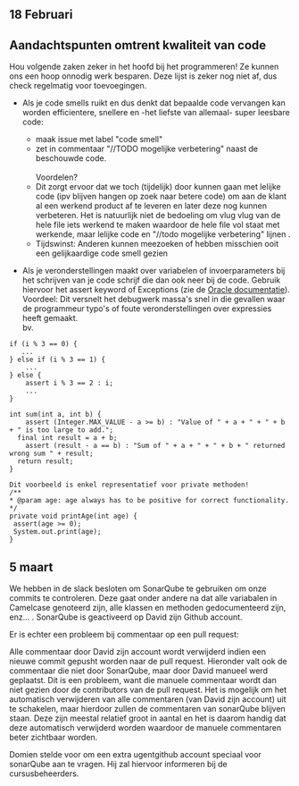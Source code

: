 ## 18 Februari
## Aandachtspunten omtrent kwaliteit van code
Hou volgende zaken zeker in het hoofd bij het programmeren! Ze kunnen ons een hoop onnodig werk besparen.
Deze lijst is zeker nog niet af, dus check regelmatig voor toevoegingen.

* Als je code smells ruikt en dus denkt dat bepaalde code vervangen kan worden efficientere, snellere en -het liefste van allemaal- super leesbare code:
  * maak issue met label "code smell"
  * zet in commentaar "//TODO mogelijke verbetering" naast de beschouwde code.
</br></br>Voordelen?
   * Dit zorgt ervoor dat we toch (tijdelijk) door kunnen gaan met lelijke code (ipv blijven hangen op zoek naar betere code) om aan de klant al een werkend product af te leveren en later deze nog kunnen verbeteren.
  Het is natuurlijk niet de bedoeling om vlug vlug van de hele file iets werkend te maken waardoor de hele file vol staat met werkende, maar lelijke code en "//todo mogelijke verbetering" lijnen .
   * Tijdswinst: Anderen kunnen meezoeken of hebben misschien ooit een gelijkaardige code smell gezien 

* Als je veronderstellingen maakt over variabelen of invoerparameters bij het schrijven van je code schrijf die dan ook neer bij de code.
Gebruik hiervoor het assert keyword of Exceptions (zie de [Oracle documentatie](http://docs.oracle.com/javase/8/docs/technotes/guides/language/assert.html#usage-conditions)).
</br>Voordeel: Dit versnelt het debugwerk massa's snel in die gevallen waar de programmeur typo's of foute veronderstellingen over expressies heeft gemaakt.
</br>bv. 
```
if (i % 3 == 0) {
   ...
} else if (i % 3 == 1) {
    ...
} else {
    assert i % 3 == 2 : i;
    ...
}
```
```
int sum(int a, int b) {
    assert (Integer.MAX_VALUE - a >= b) : "Value of " + a + " + " + b + " is too large to add.";
  final int result = a + b;
    assert (result - a == b) : "Sum of " + a + " + " + b + " returned wrong sum " + result;
  return result;
}
```
```
Dit voorbeeld is enkel representatief voor private methoden!
/**
* @param age: age always has to be positive for correct functionality.
*/
private void printAge(int age) { 
 assert(age >= 0);
 System.out.print(age);
}
```

## 5 maart
We hebben in de slack besloten om SonarQube te gebruiken om onze commits te controleren.
Deze gaat onder andere na dat alle variabalen in Camelcase genoteerd zijn, alle klassen en methoden gedocumenteerd zijn, enz... .
SonarQube is geactiveerd op David zijn Github account.

Er is echter een probleem bij commentaar op een pull request:

Alle commentaar door David zijn account wordt verwijderd indien een nieuwe commit gepusht worden naar de pull request.
Hieronder valt ook de commentaar die niet door SonarQube, maar door David manueel werd geplaatst.
Dit is een probleem, want die manuele commentaar wordt dan niet gezien door de contributors van de pull request.
Het is mogelijk om het automatisch verwijderen van alle commentaren (van David zijn account) uit te schakelen, maar hierdoor zullen de
commentaren van sonarQube blijven staan. Deze zijn meestal relatief groot in aantal en het is daarom handig dat deze automatisch verwijderd worden waardoor de manuele commentaren beter zichtbaar worden.

Domien stelde voor om een extra ugentgithub account speciaal voor sonarQube aan te vragen. Hij zal hiervoor informeren bij de cursusbeheerders.
